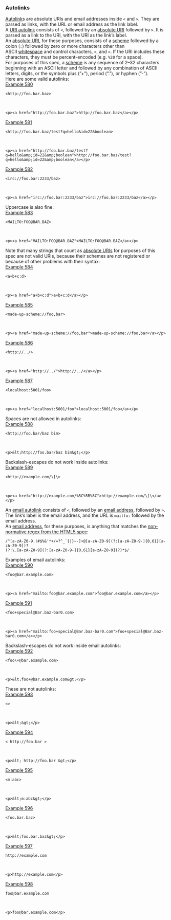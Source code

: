 ### Autolinks

[Autolink](https://github.github.com/gfm/#autolink)s are absolute URIs and email addresses inside `<` and `>`. They are parsed as links, with the URL or email address as the link label.  
A [URI autolink](https://github.github.com/gfm/#uri-autolink) consists of `<`, followed by an [absolute URI](https://github.github.com/gfm/#absolute-uri) followed by `>`. It is parsed as a link to the URI, with the URI as the link’s label.  
An [absolute URI](https://github.github.com/gfm/#absolute-uri), for these purposes, consists of a [scheme](https://github.github.com/gfm/#scheme) followed by a colon (`:`) followed by zero or more characters other than ASCII [whitespace](https://github.github.com/gfm/#whitespace) and control characters, `<`, and `>`. If the URI includes these characters, they must be percent-encoded (e.g. `%20` for a space).  
For purposes of this spec, a [scheme](https://github.github.com/gfm/#scheme) is any sequence of 2–32 characters beginning with an ASCII letter and followed by any combination of ASCII letters, digits, or the symbols plus (”+”), period (”.”), or hyphen (”-”).  
Here are some valid autolinks:  
[Example 580](https://github.github.com/gfm/#example-580)  

    <http://foo.bar.baz>

   

    <p><a href="http://foo.bar.baz">http://foo.bar.baz</a></p>

[Example 581](https://github.github.com/gfm/#example-581)  

    <http://foo.bar.baz/test?q=hello&id=22&boolean>

   

    <p><a href="http://foo.bar.baz/test?q=hello&amp;id=22&amp;boolean">http://foo.bar.baz/test?q=hello&amp;id=22&amp;boolean</a></p>

[Example 582](https://github.github.com/gfm/#example-582)  

    <irc://foo.bar:2233/baz>

   

    <p><a href="irc://foo.bar:2233/baz">irc://foo.bar:2233/baz</a></p>

Uppercase is also fine:  
[Example 583](https://github.github.com/gfm/#example-583)  

    <MAILTO:FOO@BAR.BAZ>

   

    <p><a href="MAILTO:FOO@BAR.BAZ">MAILTO:FOO@BAR.BAZ</a></p>

Note that many strings that count as [absolute URIs](https://github.github.com/gfm/#absolute-uri) for purposes of this spec are not valid URIs, because their schemes are not registered or because of other problems with their syntax:  
[Example 584](https://github.github.com/gfm/#example-584)  

    <a+b+c:d>

   

    <p><a href="a+b+c:d">a+b+c:d</a></p>

[Example 585](https://github.github.com/gfm/#example-585)  

    <made-up-scheme://foo,bar>

   

    <p><a href="made-up-scheme://foo,bar">made-up-scheme://foo,bar</a></p>

[Example 586](https://github.github.com/gfm/#example-586)  

    <http://../>

   

    <p><a href="http://../">http://../</a></p>

[Example 587](https://github.github.com/gfm/#example-587)  

    <localhost:5001/foo>

   

    <p><a href="localhost:5001/foo">localhost:5001/foo</a></p>

Spaces are not allowed in autolinks:  
[Example 588](https://github.github.com/gfm/#example-588)  

    <http://foo.bar/baz bim>

   

    <p>&lt;http://foo.bar/baz bim&gt;</p>

Backslash-escapes do not work inside autolinks:  
[Example 589](https://github.github.com/gfm/#example-589)  

    <http://example.com/\[\>

   

    <p><a href="http://example.com/%5C%5B%5C">http://example.com/\[\</a></p>

An [email autolink](https://github.github.com/gfm/#email-autolink) consists of `<`, followed by an [email address](https://github.github.com/gfm/#email-address), followed by `>`. The link’s label is the email address, and the URL is `mailto:` followed by the email address.  
An [email address](https://github.github.com/gfm/#email-address), for these purposes, is anything that matches the [non-normative regex from the HTML5 spec](https://html.spec.whatwg.org/multipage/forms.html#e-mail-state-(type=email)):  

    /^[a-zA-Z0-9.!#$%&'*+/=?^_`{|}~-]+@[a-zA-Z0-9](?:[a-zA-Z0-9-]{0,61}[a-zA-Z0-9])?
    (?:\.[a-zA-Z0-9](?:[a-zA-Z0-9-]{0,61}[a-zA-Z0-9])?)*$/

Examples of email autolinks:  
[Example 590](https://github.github.com/gfm/#example-590)  

    <foo@bar.example.com>

   

    <p><a href="mailto:foo@bar.example.com">foo@bar.example.com</a></p>

[Example 591](https://github.github.com/gfm/#example-591)  

    <foo+special@Bar.baz-bar0.com>

   

    <p><a href="mailto:foo+special@Bar.baz-bar0.com">foo+special@Bar.baz-bar0.com</a></p>

Backslash-escapes do not work inside email autolinks:  
[Example 592](https://github.github.com/gfm/#example-592)  

    <foo\+@bar.example.com>

   

    <p>&lt;foo+@bar.example.com&gt;</p>

These are not autolinks:  
[Example 593](https://github.github.com/gfm/#example-593)  

    <>

   

    <p>&lt;&gt;</p>

[Example 594](https://github.github.com/gfm/#example-594)  

    < http://foo.bar >

   

    <p>&lt; http://foo.bar &gt;</p>

[Example 595](https://github.github.com/gfm/#example-595)  

    <m:abc>

   

    <p>&lt;m:abc&gt;</p>

[Example 596](https://github.github.com/gfm/#example-596)  

    <foo.bar.baz>

   

    <p>&lt;foo.bar.baz&gt;</p>

[Example 597](https://github.github.com/gfm/#example-597)  

    http://example.com

   

    <p>http://example.com</p>

[Example 598](https://github.github.com/gfm/#example-598)  

    foo@bar.example.com

   

    <p>foo@bar.example.com</p>
    